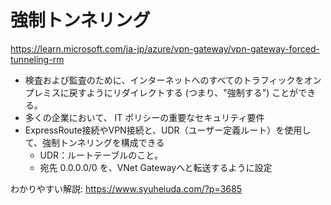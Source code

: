 # 強制トンネリング

https://learn.microsoft.com/ja-jp/azure/vpn-gateway/vpn-gateway-forced-tunneling-rm


- 検査および監査のために、インターネットへのすべてのトラフィックをオンプレミスに戻すようにリダイレクトする (つまり、"強制する") ことができる。
- 多くの企業において、 IT ポリシーの重要なセキュリティ要件
- ExpressRoute接続やVPN接続と、UDR（ユーザー定義ルート）を使用して、強制トンネリングを構成できる
  - UDR：ルートテーブルのこと。
  - 宛先 0.0.0.0/0 を、VNet Gatewayへと転送するように設定

わかりやすい解説:
https://www.syuheiuda.com/?p=3685

